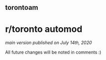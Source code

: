 ## torontoam
# r/toronto automod

*main version published on July 14th, 2020*

All future changes will be noted in comments :)